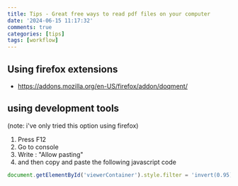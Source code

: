 ```yaml
---
title: Tips - Great free ways to read pdf files on your computer
date: '2024-06-15 11:17:32'
comments: true
categories: [tips]
tags: [workflow]
---
```

 
 
## Using firefox extensions
- https://addons.mozilla.org/en-US/firefox/addon/doqment/ 

## using development tools 
(note: i've only tried this option using firefox)
1. Press F12
2. Go to console
3. Write : "Allow pasting"
4. and then copy and paste the following javascript code

````javascript
document.getElementById('viewerContainer').style.filter = 'invert(0.95)';
````

 